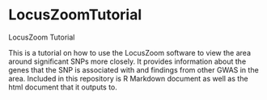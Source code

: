 # LocusZoomTutorial
LocusZoom Tutorial

This is a tutorial on how to use the LocusZoom software to view the area around significant SNPs more closely.
It provides information about the genes that the SNP is associated with and findings from other GWAS in the area.
Included in this repository is R Markdown document as well as the html document that it outputs to.
